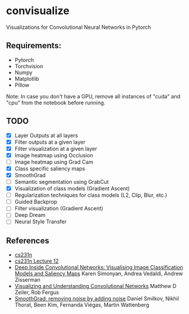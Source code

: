 # convisualize
Visualizations for Convolutional Neural Networks in Pytorch

## Requirements:
* Pytorch
* Torchvision
* Numpy
* Matplotlib
* Pillow

Note: In case you don't have a GPU, remove all instances of "cuda" and "cpu" from the notebook before running.

## TODO
- [X] Layer Outputs at all layers
- [X] Filter outputs at a given layer
- [X] Filter visualization at a given layer
- [X] Image heatmap using Occlusion
- [ ] Image heatmap using Grad Cam
- [X] Class specific saliency maps
- [X] SmoothGrad
- [ ] Semantic segmentation using GrabCut
- [X] Visualization of class models (Gradient Ascent)
- [ ] Regularization techniques for class models (L2, Clip, Blur, etc.)
- [ ] Guided Backprop
- [ ] Filter visualization (Gradient Ascent)
- [ ] Deep Dream
- [ ] Neural Style Transfer

## References
* [cs231n](http://cs231n.github.io/understanding-cnn/ "Stanford's cs231n course")
* [cs231n Lecture 12](http://cs231n.stanford.edu/slides/2017/cs231n_2017_lecture12.pdf "Visualizing and Understanding")
* [Deep Inside Convolutional Networks: Visualising Image Classification Models and Saliency Maps](https://arxiv.org/abs/1312.6034) Karen Simonyan, Andrea Vedaldi, Andrew Zisserman
* [Visualizing and Understanding Convolutional Networks](https://arxiv.org/abs/1311.2901) Matthew D Zeiler, Rob Fergus
* [SmoothGrad: removing noise by adding noise](https://arxiv.org/abs/1706.03825) Daniel Smilkov, Nikhil Thorat, Been Kim, Fernanda Viégas, Martin Wattenberg
